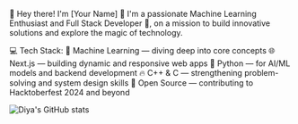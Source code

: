 🌟 Hey there! I'm [Your Name] 👋
I'm a passionate Machine Learning Enthusiast and Full Stack Developer 🚀, on a mission to build innovative solutions and explore the magic of technology.

💻 Tech Stack:
🤖 Machine Learning — diving deep into core concepts
🌐 Next.js — building dynamic and responsive web apps
🐍 Python — for AI/ML models and backend development
🔥 C++ & C — strengthening problem-solving and system design skills
🌿 Open Source — contributing to Hacktoberfest 2024 and beyond

![Diya's GitHub stats](https://github-readme-stats.vercel.app/api?username=Diya-Chad&show_icons=true&theme=radical)

